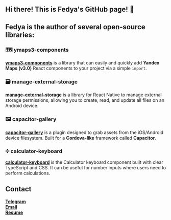 ## Hi there! This is Fedya's GitHub page! 👋

## Fedya is the author of several open-source libraries:

### 🗺️ ymaps3-components
[**ymaps3-components**](https://www.npmjs.com/package/ymap3-components) is a library that can easily and quickly add **Yandex Maps (v3.0)** React components to your project via a simple `import`.

### 🗃️ manage-external-storage
[**manage-external-storage**](https://www.npmjs.com/package/manage-external-storage) is a library for React Native to manage external storage permissions, allowing you to create, read, and update all files on an Android device.

### 🖼️ capacitor-gallery
[**capacitor-gallery**](https://www.npmjs.com/package/capacitor-gallery) is a plugin designed to grab assets from the iOS/Android device filesystem. Built for a **Cordova-like** framework called **Capacitor**.

### ➗ calculator-keyboard
[**calculator-keyboard**](https://www.npmjs.com/package/calculator-keyboard) is the Calculator keyboard component built with clear TypeScript and CSS. It can be useful for number inputs where users need to perform calculations.

## Contact
[**Telegram**](https://t.me/Fedechka) <br/>
[**Email**](mailto:bragin.fedor96@gmail.com) <br/>
[**Resume**](https://bragin-f.notion.site/Bragin-Fedor-9496507c13254bd4b4ff5411a2e2cd70)
